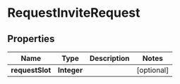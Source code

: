 

# RequestInviteRequest


## Properties

| Name | Type | Description | Notes |
|------------ | ------------- | ------------- | -------------|
|**requestSlot** | **Integer** |  |  [optional] |



